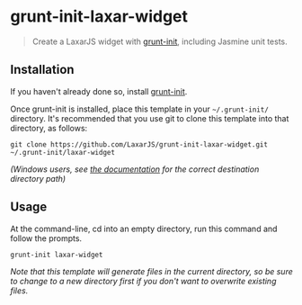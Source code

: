 # grunt-init-laxar-widget

> Create a LaxarJS widget with [grunt-init][], including Jasmine unit tests.

[grunt-init]: http://gruntjs.com/project-scaffolding

## Installation
If you haven't already done so, install [grunt-init][].

Once grunt-init is installed, place this template in your `~/.grunt-init/` directory. It's recommended that you use git to clone this template into that directory, as follows:

```
git clone https://github.com/LaxarJS/grunt-init-laxar-widget.git ~/.grunt-init/laxar-widget
```

_(Windows users, see [the documentation][grunt-init] for the correct destination directory path)_

## Usage

At the command-line, cd into an empty directory, run this command and follow the prompts.

```
grunt-init laxar-widget
```

_Note that this template will generate files in the current directory, so be sure to change to a new directory first if you don't want to overwrite existing files._
